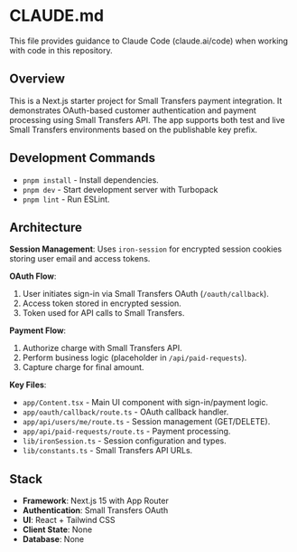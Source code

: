 # CLAUDE.md

This file provides guidance to Claude Code (claude.ai/code) when working with code in this repository.

## Overview

This is a Next.js starter project for Small Transfers payment integration.
It demonstrates OAuth-based customer authentication and payment processing using Small Transfers API.
The app supports both test and live Small Transfers environments based on the publishable key prefix.

## Development Commands

- `pnpm install` - Install dependencies.
- `pnpm dev` - Start development server with Turbopack
- `pnpm lint` - Run ESLint.

## Architecture

**Session Management**:
Uses `iron-session` for encrypted session cookies storing user email and access tokens.

**OAuth Flow**:

1. User initiates sign-in via Small Transfers OAuth (`/oauth/callback`).
2. Access token stored in encrypted session.
3. Token used for API calls to Small Transfers.

**Payment Flow**:

1. Authorize charge with Small Transfers API.
2. Perform business logic (placeholder in `/api/paid-requests`).
3. Capture charge for final amount.

**Key Files**:

- `app/Content.tsx` - Main UI component with sign-in/payment logic.
- `app/oauth/callback/route.ts` - OAuth callback handler.
- `app/api/users/me/route.ts` - Session management (GET/DELETE).
- `app/api/paid-requests/route.ts` - Payment processing.
- `lib/ironSession.ts` - Session configuration and types.
- `lib/constants.ts` - Small Transfers API URLs.

## Stack

- **Framework**: Next.js 15 with App Router
- **Authentication**: Small Transfers OAuth
- **UI**: React + Tailwind CSS
- **Client State**: None
- **Database**: None
